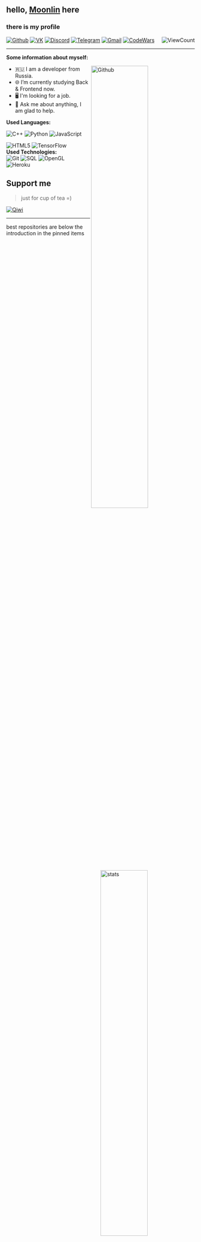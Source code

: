 ## hello, <a href="."> Moonlin</a> here
### there is my profile

[![Github](https://img.shields.io/badge/-Github-000?style=flat&logo=Github&logoColor=white)](https://github.com/moonlincoder)
[![VK](https://img.shields.io/badge/-VK-blue?style=flat&logo=VK&logoColor=white)](https://vk.com/all_pha)
[![Discord](https://img.shields.io/badge/-Discord-747EF7?style=flat&logo=Discord&logoColor=white)](https://discordapp.com/users/483957617765515264)
[![Telegram](https://img.shields.io/badge/-Telegram-lightblue?style=flat&logo=telegram&logoColor=white)](https://t.me/SegFault0xFF)
[![Gmail](https://img.shields.io/badge/-Gmail-c14438?style=flat&logo=Gmail&logoColor=white)](mailto:moonlin.coder@gmail.com)
[![CodeWars](https://img.shields.io/badge/-CodeWars-B1361E?style=flat&logo=Codewars&logoColor=white)](https://www.codewars.com/users/moonlincoder)
<img align="right" alt="ViewCount" src="https://views.whatilearened.today/views/github/moonlincoder/moonlincoder.svg" />

---

<!-- Talking about you -->
**Some information about myself:**

<!-- Any image aligned to the right. Beware the width -->
<img width="55%" align="right" alt="Github" src="https://raw.githubusercontent.com/onimur/.github/master/.resources/git-header.svg" />

- 🇷🇺 I am a developer from Russia. 
- 🌐 I’m currently studying Back & Frontend now.
- 🖥️  I'm looking for a job.
- 💬 Ask me about anything, I am glad to help.

**Used Languages:** 
<p>
  <a href="https://github.com/moonlincoder">
    <img align="right" width="50%" src="https://github-readme-stats.vercel.app/api?username=moonlincoder&show_icons=true" alt="stats"/>
  </a>

![C++](https://img.shields.io/badge/-C++-blue?style=for-the-badge&logo=cplusplus)
![Python](https://img.shields.io/badge/-Python-111?style=for-the-badge&logo=Python&logoColor=blue)
![JavaScript](https://img.shields.io/badge/javascript-%23323330.svg?style=for-the-badge&logo=javascript&logoColor=%23F7DF1E)

![HTML5](https://img.shields.io/badge/-HTML-E34F26?style=for-the-badge&logo=HTML5&logoColor=white)
![TensorFlow](https://img.shields.io/badge/CSS-1572B6?style=for-the-badge&logo=CSS3&logoColor=white)
<br/> **Used Technologies:** <br/>
![Git](https://img.shields.io/badge/-Git-824?style=for-the-badge&logo=git)
![SQL](https://img.shields.io/badge/-SQL-66F?style=for-the-badge&logo=mysql&logoColor=black)
![OpenGL](https://img.shields.io/badge/-OpenGL-144?style=for-the-badge&logo=Opengl) 
![Heroku](https://img.shields.io/badge/-Heroku-805AC3?style=for-the-badge&logo=Heroku&logoColor=black)
</p>
 
## Support me
> just for cup of tea =)

[![Qiwi](https://img.shields.io/badge/-Qiwi_Wallet-EEE?style=for-the-badge&logo=Qiwi&)](https://my.qiwi.com/Artem-YaRYmdn-UqC)

---
best repositories are below the introduction in the pinned items

<!-- the original author's comment has been saved -->
<!-- This readme was created by Murillo Comino - https://github.com/onimur -->

